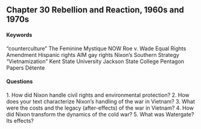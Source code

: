 ## Chapter 30 Rebellion and Reaction, 1960s and 1970s

#### Keywords
“counterculture”
The Feminine Mystique
NOW
Roe v. Wade
Equal Rights Amendment
Hispanic rights
AIM
gay rights
Nixon’s Southern Strategy
“Vietnamization”
Kent State University
Jackson State College
Pentagon Papers
Détente

#### Questions
1\.	How did Nixon handle civil rights and environmental protection?
2\.	How does your text characterize Nixon’s handling of the war in Vietnam?
3\. What were the costs and the legacy (after-effects) of the war in Vietnam?
4\.	How did Nixon transform the dynamics of the cold war?
5\.	What was Watergate? Its effects?
